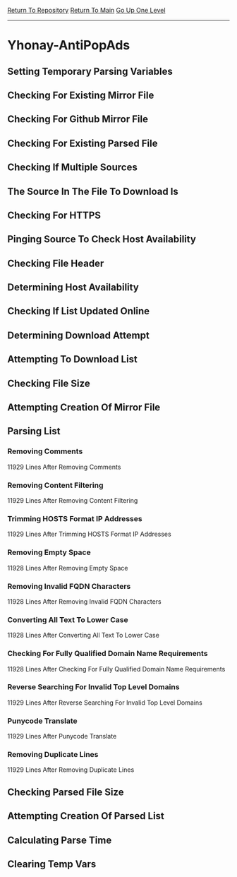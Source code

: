 [Return To Repository](https://github.com/DigitalWarrior/piholeparser/)
[Return To Main](https://github.com/DigitalWarrior/piholeparser/blob/master/RecentRunLogs/Mainlog.md)
[Go Up One Level](https://github.com/DigitalWarrior/piholeparser/blob/master/RecentRunLogs/TopLevelScripts/30-Processing-External-Blacklists.md)
____________________________________
# Yhonay-AntiPopAds
## Setting Temporary Parsing Variables
## Checking For Existing Mirror File
## Checking For Github Mirror File
## Checking For Existing Parsed File
## Checking If Multiple Sources
## The Source In The File To Download Is
## Checking For HTTPS
## Pinging Source To Check Host Availability
## Checking File Header
## Determining Host Availability
## Checking If List Updated Online
## Determining Download Attempt
## Attempting To Download List
## Checking File Size
## Attempting Creation Of Mirror File
## Parsing List
### Removing Comments
11929 Lines After Removing Comments
### Removing Content Filtering
11929 Lines After Removing Content Filtering
### Trimming HOSTS Format IP Addresses
11929 Lines After Trimming HOSTS Format IP Addresses
### Removing Empty Space
11928 Lines After Removing Empty Space
### Removing Invalid FQDN Characters
11928 Lines After Removing Invalid FQDN Characters
### Converting All Text To Lower Case
11928 Lines After Converting All Text To Lower Case
### Checking For Fully Qualified Domain Name Requirements
11928 Lines After Checking For Fully Qualified Domain Name Requirements
### Reverse Searching For Invalid Top Level Domains
11929 Lines After Reverse Searching For Invalid Top Level Domains
### Punycode Translate
11929 Lines After Punycode Translate
### Removing Duplicate Lines
11929 Lines After Removing Duplicate Lines
## Checking Parsed File Size
## Attempting Creation Of Parsed List
## Calculating Parse Time
## Clearing Temp Vars
